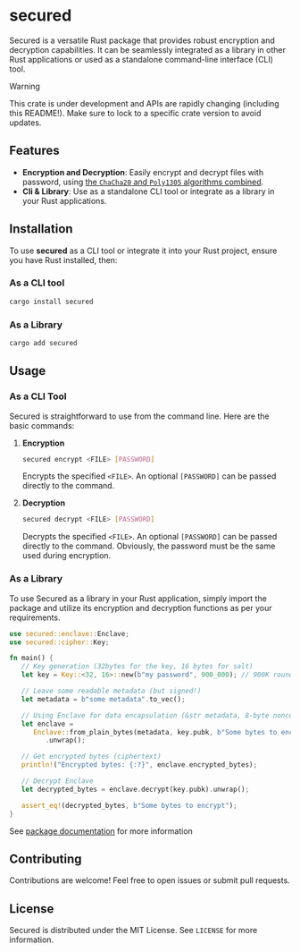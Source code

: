 # secured

Secured is a versatile Rust package that provides robust encryption and decryption capabilities. It can be seamlessly integrated as a library in other Rust applications or used as a standalone command-line interface (CLI) tool.

> [!WARNING]
> This crate is under development and APIs are rapidly changing (including this README!). Make sure to lock to a specific crate version to avoid updates.

## Features

- **Encryption and Decryption**: Easily encrypt and decrypt files with password, using [the `ChaCha20` and `Poly1305` algorithms combined](cipher/README.md).
- **Cli & Library**: Use as a standalone CLI tool or integrate as a library in your Rust applications.

## Installation

To use **secured** as a CLI tool or integrate it into your Rust project, ensure you have Rust installed, then:

### As a CLI tool

```sh
cargo install secured
```

### As a Library

```sh
cargo add secured
```

## Usage

### As a CLI Tool

Secured is straightforward to use from the command line. Here are the basic commands:

1. **Encryption**

   ```sh
   secured encrypt <FILE> [PASSWORD]
   ```

   Encrypts the specified `<FILE>`. An optional `[PASSWORD]` can be passed directly to the command.

2. **Decryption**
   ```sh
   secured decrypt <FILE> [PASSWORD]
   ```
   Decrypts the specified `<FILE>`. An optional `[PASSWORD]` can be passed directly to the command. Obviously, the password must be the same used during encryption.

### As a Library

To use Secured as a library in your Rust application, simply import the package and utilize its encryption and decryption functions as per your requirements.

```rust
use secured::enclave::Enclave;
use secured::cipher::Key;

fn main() {
   // Key generation (32bytes for the key, 16 bytes for salt)
   let key = Key::<32, 16>::new(b"my password", 900_000); // 900K rounds

   // Leave some readable metadata (but signed!)
   let metadata = b"some metadata".to_vec();

   // Using Enclave for data encapsulation (&str metadata, 8-byte nonce)
   let enclave =
      Enclave::from_plain_bytes(metadata, key.pubk, b"Some bytes to encrypt".to_vec())
         .unwrap();

   // Get encrypted bytes (ciphertext)
   println!("Encrypted bytes: {:?}", enclave.encrypted_bytes);

   // Decrypt Enclave
   let decrypted_bytes = enclave.decrypt(key.pubk).unwrap();

   assert_eq!(decrypted_bytes, b"Some bytes to encrypt");
}
```

See [package documentation](https://docs.rs/secured/0.3.0/) for more information

## Contributing

Contributions are welcome! Feel free to open issues or submit pull requests.

## License

Secured is distributed under the MIT License. See `LICENSE` for more information.
